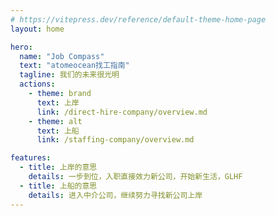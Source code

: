 ```yaml
---
# https://vitepress.dev/reference/default-theme-home-page
layout: home

hero:
  name: "Job Compass"
  text: "atomeocean找工指南"
  tagline: 我们的未来很光明
  actions:
    - theme: brand
      text: 上岸
      link: /direct-hire-company/overview.md
    - theme: alt
      text: 上船
      link: /staffing-company/overview.md

features:
  - title: 上岸的意思
    details: 一步到位，入职直接效力新公司，开始新生活，GLHF
  - title: 上船的意思
    details: 进入中介公司，继续努力寻找新公司上岸
---
```


